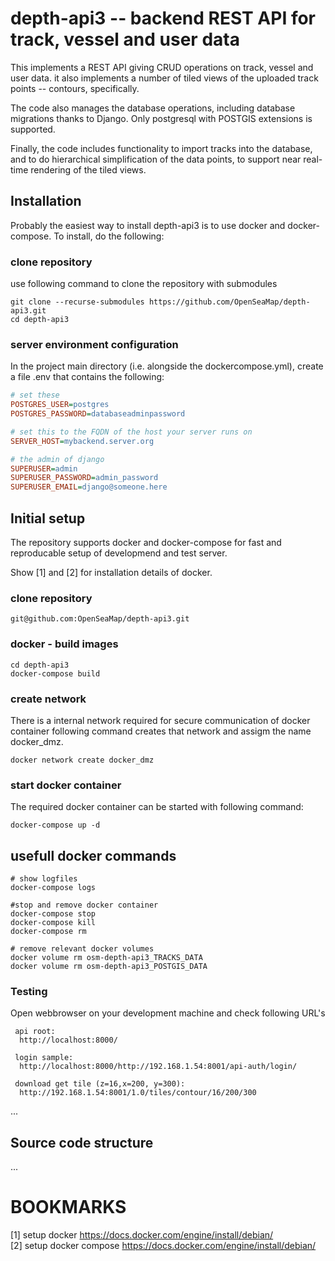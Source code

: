 # depth-api3 -- backend REST API for track, vessel and user data
This implements a REST API giving CRUD operations on track, vessel and user data. it also implements a number of tiled views of the uploaded track points --
contours, specifically.

The code also manages the database operations, including database migrations thanks to Django. Only postgresql with POSTGIS extensions is supported.

Finally, the code includes functionality to import tracks into the database, and to do hierarchical simplification of the data points, to support near
real-time rendering of the tiled views.

## Installation
Probably the easiest way to install depth-api3 is to use docker and docker-compose. To install, do the following:

### clone repository
use following command to clone the repository with submodules
```
git clone --recurse-submodules https://github.com/OpenSeaMap/depth-api3.git
cd depth-api3

```

### server environment configuration
In the project main directory (i.e. alongside the dockercompose.yml), create a file .env that contains the following:

```INI
# set these
POSTGRES_USER=postgres
POSTGRES_PASSWORD=databaseadminpassword

# set this to the FQDN of the host your server runs on
SERVER_HOST=mybackend.server.org

# the admin of django
SUPERUSER=admin
SUPERUSER_PASSWORD=admin_password
SUPERUSER_EMAIL=django@someone.here
```

## Initial setup
The repository supports docker and docker-compose for fast and reproducable setup of
developmend and test server.

Show [1] and [2] for installation details of docker.  

### clone repository
```
git@github.com:OpenSeaMap/depth-api3.git
```

### docker - build images
```
cd depth-api3
docker-compose build
```

### create network
There is a internal network required for secure communication of docker container
following command creates that network and assigm the name docker_dmz.
```
docker network create docker_dmz
```

### start docker container
The required docker container can be started with following command:
```
docker-compose up -d
```

## usefull docker commands

```
# show logfiles
docker-compose logs

#stop and remove docker container
docker-compose stop
docker-compose kill
docker-compose rm

# remove relevant docker volumes
docker volume rm osm-depth-api3_TRACKS_DATA
docker volume rm osm-depth-api3_POSTGIS_DATA
```

### Testing
Open webbrowser on your development machine and check following URL's

```
 api root:
  http://localhost:8000/

 login sample:
  http://localhost:8000/http://192.168.1.54:8001/api-auth/login/

 download get tile (z=16,x=200, y=300):
  http://192.168.1.54:8001/1.0/tiles/contour/16/200/300
```

...
## Source code structure
...

# BOOKMARKS
 [1] setup docker https://docs.docker.com/engine/install/debian/ <br>
 [2] setup docker compose https://docs.docker.com/engine/install/debian/
